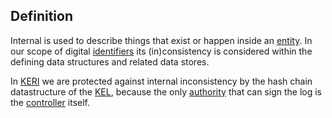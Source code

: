 ## Definition
Internal is used to describe things that exist or happen inside an [entity](entity). In our scope of digital [identifiers](identifier) its (in)consistency is considered within the defining data structures and related data stores.

In [KERI](key-event-receipt-infrastructure) we are protected against internal inconsistency by the hash chain datastructure of the [KEL](key-event-log), because the only [authority](authority) that can sign the log is the [controller](controller) itself.

